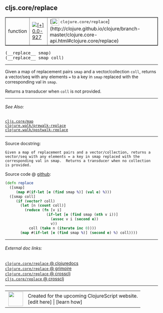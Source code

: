 ## cljs.core/replace



 <table border="1">
<tr>
<td>function</td>
<td><a href="https://github.com/cljsinfo/cljs-api-docs/tree/0.0-927"><img valign="middle" alt="[+] 0.0-927" title="Added in 0.0-927" src="https://img.shields.io/badge/+-0.0--927-lightgrey.svg"></a> </td>
<td>
[<img height="24px" valign="middle" src="http://i.imgur.com/1GjPKvB.png"> <samp>clojure.core/replace</samp>](http://clojure.github.io/clojure/branch-master/clojure.core-api.html#clojure.core/replace)
</td>
</tr>
</table>


 <samp>
(__replace__ smap)<br>
</samp>
 <samp>
(__replace__ smap coll)<br>
</samp>

---

Given a map of replacement pairs `smap` and a vector/collection `coll`, returns
a vector/seq with any elements `=` to a key in `smap` replaced with the
corresponding val in `smap`.

Returns a transducer when `coll` is not provided.



---


###### See Also:

[`cljs.core/map`](../cljs.core/map.md)<br>
[`clojure.walk/prewalk-replace`](../clojure.walk/prewalk-replace.md)<br>
[`clojure.walk/postwalk-replace`](../clojure.walk/postwalk-replace.md)<br>

---


Source docstring:

```
Given a map of replacement pairs and a vector/collection, returns a
vector/seq with any elements = a key in smap replaced with the
corresponding val in smap.  Returns a transducer when no collection
is provided.
```


Source code @ [github](https://github.com/clojure/clojurescript/blob/r2911/src/cljs/cljs/core.cljs#L7619-L7634):

```clj
(defn replace
  ([smap]
     (map #(if-let [e (find smap %)] (val e) %)))
  ([smap coll]
     (if (vector? coll)
       (let [n (count coll)]
         (reduce (fn [v i]
                   (if-let [e (find smap (nth v i))]
                     (assoc v i (second e))
                     v))
           coll (take n (iterate inc 0))))
       (map #(if-let [e (find smap %)] (second e) %) coll))))
```

<!--
Repo - tag - source tree - lines:

 <pre>
clojurescript @ r2911
└── src
    └── cljs
        └── cljs
            └── <ins>[core.cljs:7619-7634](https://github.com/clojure/clojurescript/blob/r2911/src/cljs/cljs/core.cljs#L7619-L7634)</ins>
</pre>

-->

---



###### External doc links:

[`clojure.core/replace` @ clojuredocs](http://clojuredocs.org/clojure.core/replace)<br>
[`clojure.core/replace` @ grimoire](http://conj.io/store/v1/org.clojure/clojure/1.7.0-beta3/clj/clojure.core/replace/)<br>
[`clojure.core/replace` @ crossclj](http://crossclj.info/fun/clojure.core/replace.html)<br>
[`cljs.core/replace` @ crossclj](http://crossclj.info/fun/cljs.core.cljs/replace.html)<br>

---

 <table>
<tr><td>
<img valign="middle" align="right" width="48px" src="http://i.imgur.com/Hi20huC.png">
</td><td>
Created for the upcoming ClojureScript website.<br>
[edit here] | [learn how]
</td></tr></table>

[edit here]:https://github.com/cljsinfo/cljs-api-docs/blob/master/cljsdoc/cljs.core/replace.cljsdoc
[learn how]:https://github.com/cljsinfo/cljs-api-docs/wiki/cljsdoc-files

<!--

This information was too distracting to show to readers, but I'll leave it
commented here since it is helpful to:

- pretty-print the data used to generate this document
- and show how to retrieve that data



The API data for this symbol:

```clj
{:description "Given a map of replacement pairs `smap` and a vector/collection `coll`, returns\na vector/seq with any elements `=` to a key in `smap` replaced with the\ncorresponding val in `smap`.\n\nReturns a transducer when `coll` is not provided.",
 :ns "cljs.core",
 :name "replace",
 :signature ["[smap]" "[smap coll]"],
 :history [["+" "0.0-927"]],
 :type "function",
 :related ["cljs.core/map"
           "clojure.walk/prewalk-replace"
           "clojure.walk/postwalk-replace"],
 :full-name-encode "cljs.core/replace",
 :source {:code "(defn replace\n  ([smap]\n     (map #(if-let [e (find smap %)] (val e) %)))\n  ([smap coll]\n     (if (vector? coll)\n       (let [n (count coll)]\n         (reduce (fn [v i]\n                   (if-let [e (find smap (nth v i))]\n                     (assoc v i (second e))\n                     v))\n           coll (take n (iterate inc 0))))\n       (map #(if-let [e (find smap %)] (second e) %) coll))))",
          :title "Source code",
          :repo "clojurescript",
          :tag "r2911",
          :filename "src/cljs/cljs/core.cljs",
          :lines [7619 7634]},
 :full-name "cljs.core/replace",
 :clj-symbol "clojure.core/replace",
 :docstring "Given a map of replacement pairs and a vector/collection, returns a\nvector/seq with any elements = a key in smap replaced with the\ncorresponding val in smap.  Returns a transducer when no collection\nis provided."}

```

Retrieve the API data for this symbol:

```clj
;; from Clojure REPL
(require '[clojure.edn :as edn])
(-> (slurp "https://raw.githubusercontent.com/cljsinfo/cljs-api-docs/catalog/cljs-api.edn")
    (edn/read-string)
    (get-in [:symbols "cljs.core/replace"]))
```

-->
